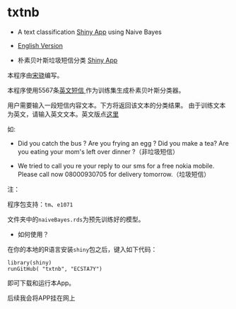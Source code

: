 # txtnb

+ A text classification [Shiny App](https://shiny.rstudio.com/)  using Naive Bayes

+ [English Version](https://github.com/ECSTA7Y/txtnb_en)

+ 朴素贝叶斯垃圾短信分类 [Shiny App](https://shiny.rstudio.com/) 

本程序由[宋骁](https://xsong.ltd/)编写。  

本程序使用5567条[英文短信 ](https://www.kaggle.com/team-ai/spam-text-message-classification)作为训练集生成朴素贝叶斯分类器。  

用户需要输入一段短信内容文本。下方将返回该文本的分类结果。
由于训练文本为英文，请输入英文文本。英文版点[这里](https://github.com/ECSTA7Y/txtnb_en)

如:

+ Did you catch the bus ? Are you frying an egg ? Did you make a tea? Are you eating your mom's left over dinner ?（非垃圾短信）

+ We tried to call you re your reply to our sms for a free nokia mobile. Please call now 08000930705 for delivery tomorrow.（垃圾短信）

注：

程序包支持：`tm`、`e1071`

文件夹中的`naiveBayes.rds`为预先训练好的模型。

+ 如何使用？

在你的本地的R语言安装`shiny`包之后，键入如下代码：

```
library(shiny)
runGitHub( "txtnb", "ECSTA7Y")
```

即可下载和运行本App。

后续我会将APP挂在网上
